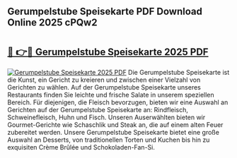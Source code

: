 ## Gerumpelstube Speisekarte PDF Download Online 2025 cPQw2

# <h2><a href="http://gcatzvh.nevu.top/?p=Gerumpelstube+Speisekarte">🔗 👉🔴 Gerumpelstube Speisekarte 2025 PDF</a></h2>

[![Gerumpelstube Speisekarte 2025 PDF](https://i.imgur.com/dBaPXMq.png)](http://gcatzvh.nevu.top/?p=Gerumpelstube+Speisekarte)
Die Gerumpelstube Speisekarte ist die Kunst, ein Gericht zu kreieren und zwischen einer Vielzahl von Gerichten zu wählen. Auf der Gerumpelstube Speisekarte unseres Restaurants finden Sie leichte und frische Salate in unserem speziellen Bereich. Für diejenigen, die Fleisch bevorzugen, bieten wir eine Auswahl an Gerichten auf der Gerumpelstube Speisekarte an: Rindfleisch, Schweinefleisch, Huhn und Fisch. Unseren Auserwählten bieten wir Gourmet-Gerichte wie Schaschlik und Steak an, die auf einem alten Feuer zubereitet werden. Unsere Gerumpelstube Speisekarte bietet eine große Auswahl an Desserts, von traditionellen Torten und Kuchen bis hin zu exquisiten Crème Brûlée und Schokoladen-Fan-Si.
